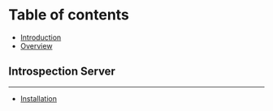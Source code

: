 # Table of contents

* [Introduction](README.md)
* [Overview](overview.md)

## Introspection Server

---

* [Installation](installation.md)

